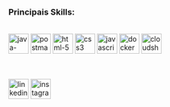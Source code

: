 ### Principais Skills: 

<div style="display: inline_block"><br>
<img width="40" height="40" src="https://img.icons8.com/dusk/40/java-coffee-cup-logo.png" alt="java-coffee-cup-logo"/>
<img width="40" height="40" src="https://img.icons8.com/dusk/40/postman-api.png" alt="postman-api"/>
<img width="40" height="40" src="https://img.icons8.com/dusk/40/html-5.png" alt="html-5"/>
<img width="40" height="40" src="https://img.icons8.com/dusk/40/css3.png" alt="css3"/>
<img width="40" height="40" src="https://img.icons8.com/dusk/40/javascript.png" alt="javascript"/>
<img width="40" height="40" src="https://img.icons8.com/dusk/40/docker.png" alt="docker"/>
<img width="40" height="40" src="https://img.icons8.com/dusk/40/cloudshot.png" alt="cloudshot"/>
</div>

##

<div style="display: inline_block"><br>
<a href="https://www.linkedin.com/in/tatiramos" target="_blank"><img width="40" height="40" src="https://img.icons8.com/dusk/40/linkedin--v1.png" alt="linkedin--v1"></a>
<a href="https://www.instagram.com/tatiramoos" target="_blank"><img width="40" height="40" src="https://img.icons8.com/dusk/40/instagram-new--v1.png" alt="instagram-new--v1"></a>
</div>



